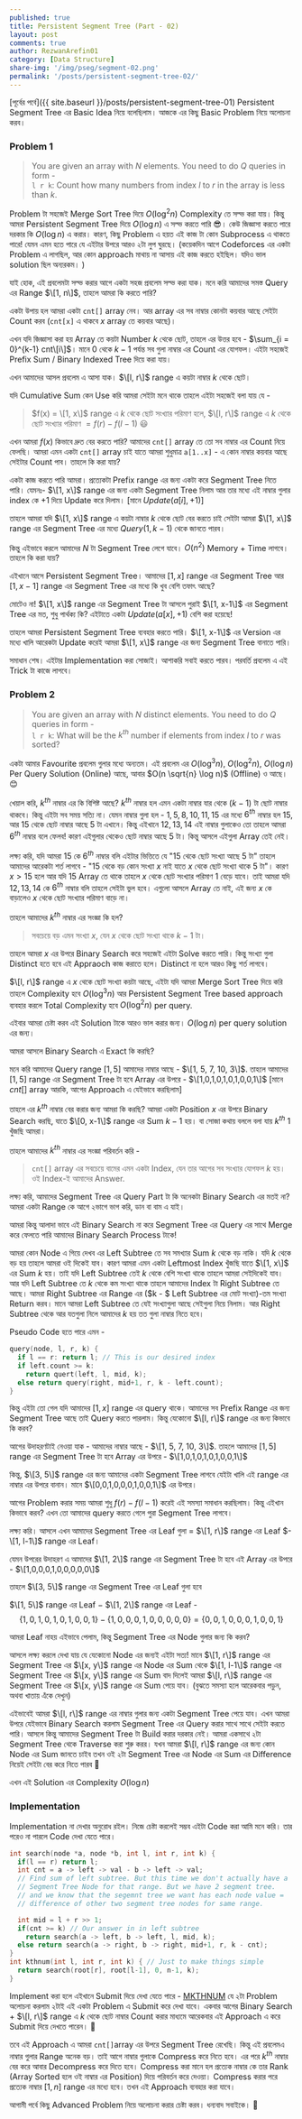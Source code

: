 ```yaml
---
published: true
title: Persistent Segment Tree (Part - 02)
layout: post
comments: true
author: RezwanArefin01
category: [Data Structure]
share-img: '/img/pseg/segment-02.png'
permalink: '/posts/persistent-segment-tree-02/'
---
```


[পূর্বের পর্বে]({{ site.baseurl }}/posts/persistent-segment-tree-01) Persistent Segment Tree এর Basic Idea নিয়ে বলেছিলাম। আজকে এর কিছু Basic Problem নিয়ে অলোচনা করব।
### **Problem 1**
> You are given an array with $N$ elements. You need to do $Q$ queries in form - <br/>
`l r k`: Count how many numbers from index $l$ to $r$ in the array is less than $k$.

Problem টা সহজেই Merge Sort Tree দিয়ে $O(\log^2 n)$ Complexity তে সল্ভ করা যায়। কিন্তু আমরা Persistent Segment Tree দিয়ে $O(\log n)$ এ সল্ভ করতে পারি :sunglasses:। কেউ জিজ্ঞাসা করতে পারে দরকার কি $O(\log n)$ এ করার। কারণ, কিছু Problem এ হয়ত এই কাজ টা কোন Subprocess এ থাকতে পারে! যেমন এমন হতে পারে যে এইটার উপরে আরও ২টা লুপ ঘুরছে। (কয়েকদিন আগে Codeforces এর একটা Problem এ লাগছিল, আর কোন approach মাথায় না আসায় এই কাজ করতে হইছিল। যদিও ভাল solution ছিল অন্যরকম। )

যাই হোক, এই প্রবলেমটা সল্ভ করার আগে একটা সহজ প্রবলেম সল্ভ করা যাক। মনে করি আমাদের সমস্ত Query এর Range $\[1, n\]$, তাহলে আমরা কি করতে পারি?    

একটা উপায় হল আমরা একটা `cnt[]` array নেব। আর array এর সব নাম্বার কোনটা কয়বার আছে সেইটা Count করব (`cnt[x]` এ থাকবে $x$ array তে কয়বার আছে)।    

এখন যদি জিজ্ঞাসা করা হয় Array তে কয়টা Number $k$ থেকে ছোট, তাহলে এর উত্তর হবে - $\sum_{i = 0}^{k-1} cnt\[i\]$। মানে $0$ থেকে $k-1$ পর্যন্ত সব গুলা নাম্বার এর Count এর যোগফল। এইটা সহজেই Prefix Sum / Binary Indexed Tree দিয়ে করা যায়।  

এখন আমাদের আসল প্রবলেম এ আসা যাক। $\[l, r\]$ range এ কয়টা নাম্বার $k$ থেকে ছোট।

যদি Cumulative Sum কেন Use করি আমরা সেইটা মনে থাকে তাহলে এইটা সহজেই বলা যায় যে -
> $f(x) = \[1, x\]$ range এ $k$ থেকে ছোট সংখ্যার পরিমাণ হলে, $\[l, r\]$ range এ $k$ থেকে ছোট সংখ্যার পরিমাণ $= f(r) - f(l-1)$ :smiley:  

এখন আমরা $f(x)$ কিভাবে দ্রুত বের করতে পারি? আমাদের `cnt[]` array তে তো সব নাম্বার এর Count নিয়ে ফেলছি। আমরা এমন একটা `cnt[]` array চাই যাতে আমরা শুধুমাত্র `a[1..x]` - এ কোন নাম্বার কয়বার আছে সেইটার Count পাব। তাহলে কি করা যায়?  

একটা কাজ করতে পারি আমরা। প্রত্যেকটা Prefix range এর জন্য একটা করে Segment Tree নিতে পারি। যেমনঃ- $\[1, x\]$ range এর জন্য একটা Segment Tree নিলাম আর তার মধ্যে এই নাম্বার গুলার index কে $+1$ দিয়ে Update করে দিলাম। [মানে $Update(a[i], +1)$]

তাহলে আমরা যদি $\[1, x\]$ range এ কয়টা নাম্বার $k$ থেকে ছোট বের করতে চাই সেইটা আমরা $\[1, x\]$ range এর Segment Tree এর মধ্যে $Query(1, k-1)$ থেকে জানতে পারব।

কিন্তু এইভাবে করলে আমাদের $N$ টা Segment Tree লেগে যাবে। $O(n^2)$ Memory + Time লাগবে। তাহলে কি করা যায়?    

এইখানে আসে Persistent Segment Tree। আমাদের $[1, x]$ range এর Segment Tree আর $[1, x-1]$ range এর Segment Tree এর মধ্যে কি খুব বেশি তফাৎ আছে?

মোটেও না! $\[1, x\]$ range এর Segment Tree টা আসলে পুরাই $\[1, x-1\]$ এর Segment Tree এর মত, শুধু পার্থক্য কি? এইটাতে একটা $Update(a[x], +1)$ বেশি করা হয়েছে!

তাহলে আমরা Persistent Segment Tree ব্যবহার করতে পারি। $\[1, x-1\]$ এর Version এর মধ্যে খালি আরেকটা Update করেই আমরা $\[1, x\]$ range এর জন্য Segment Tree বানাতে পারি।

সমাধান শেষ।
এইটার Implementation করা সোজাই। আশাকরি সবাই করতে পারব। পরবর্তি প্রবলেম এ এই Trick টা কাজে লাগবে।

### **Problem 2**
> You are given an array with $N$ distinct elements. You need to do $Q$ queries in form - <br/>
`l r k`: What will be the $k^{th}$ number if elements from index $l$ to $r$ was sorted?

একটা আমার Favourite প্রবলেম গুলার মধ্যে অন্যতম। এই প্রবলেম এর $O(\log^3 n)$, $O(\log^2 n)$, $O(\log n)$ Per Query Solution (Online) আছে, আবার $O(n \sqrt{n} \log n)$ (Offline) ও আছে। :blush:

খেয়াল করি, $k^{th}$ নাম্বার এর কি বিশিষ্ট আছে? $k^{th}$ নাম্বার হল এমন একটা নাম্বার যার থেকে $(k-1)$ টা ছোট নাম্বার থাকবে। কিন্তু এইটা সব সময় সত্যি না। যেমন নাম্বার গুলা হল - $1,5,8,10,11,15$ এর মধ্যে $6^{th}$ নাম্বার হল $15$, আর $15$ থেকে ছোট নাম্বার আছে $5$ টা এখানে। কিন্তু এইখানে $12,13,14$ এই নাম্বার গুলাকেও তো তাহলে আমরা $6^{th}$ নাম্বার বলে ফেলব! কারণ এইগুলার থেকেও ছোট নাম্বার আছে $5$ টা। কিন্তু আসলে এইগুলা Array তেই নেই।

লক্ষ্য করি, যদি আমরা $15$ কে $6^{th}$ নাম্বার বলি এইটার ভিত্তিতে যে "$15$ থেকে ছোট সংখ্যা আছে $5$ টা" তাহলে আমাদের আরেকটা শর্ত লাগবে - "$15$ থেকে বড় কোন সংখ্যা $x$ নাই যাতে $x$ থেকে ছোট সংখ্যা থাকে $5$ টা"।  কারণ $x > 15$ হলে আর যদি $15$ Array তে থাকে তাহলে $x$ থেকে ছোট সংখ্যার পরিমাণ $1$ বেড়ে যাবে। তাই আমরা যদি $12, 13, 14$ কে $6^{th}$ নাম্বার বলি তাহলে সেইটা ভুল হবে। এগুলো আসলে Array তে নাই, এই জন্য $x$ কে বাড়ালেও $x$ থেকে ছোট সংখ্যার পরিমাণ বাড়ে না।

তাহলে আমাদের $k^{th}$ নাম্বার এর সংজ্ঞা কি হল?  
> সবচেয়ে বড় এমন সংখ্যা $x$, যেন $x$ থেকে ছোট সংখ্যা থাকে $k-1$ টা।

তাহলে আমরা $x$ এর উপরে Binary Search করে সহজেই এইটা Solve করতে পারি। কিন্তু সংখ্যা গুলা Distinct হতে হবে এই Appraoch কাজ করাতে হলে। Distinct না হলে আরও কিছু শর্ত লাগবে।

$\[l, r\]$ range এ $x$ থেকে ছোট সংখ্যা কয়টা আছে, এইটা যদি আমরা Merge Sort Tree দিয়ে করি তাহলে Complexity হবে $O(\log^3 n)$ আর Persistent Segment Tree based approach ব্যবহার করলে Total Complexity হবে $O(\log^2 n)$ per query.

এইবার আমরা চেষ্টা করব এই Solution টাকে আরও ভাল করার জন্য। $O(\log n)$ per query solution এর জন্য।   

আমরা আসলে Binary Search এ Exact কি করছি?  

মনে করি আমাদের Query range $[1, 5]$ আমাদের নাম্বার আছে - $\[1, 5, 7, 10, 3\]$. তাহলে আমাদের $[1, 5]$ range এর Segment Tree টা হবে Array এর উপরে - $\[1,0,1,0,1,0,1,0,0,1\]$ [মানে $cnt[]$ array আরকি, আগের Approach এ যেইভাবে করছিলাম]   

তাহলে এর $k^{th}$ নাম্বার বের করার জন্য আমরা কি করছি? আমরা একটা Position $x$ এর উপরে Binary Search করছি, যাতে $\[0, x-1\]$ range এর Sum $k-1$ হয়। বা সোজা কথায় বললে বলা যায় $k^{th}$ $1$ খুঁজছি আমরা।   

তাহলে আমাদের $k^{th}$ নাম্বার এর সংজ্ঞা পরিবর্তন করি -
> `cnt[]` array এর সবচেয়ে বামের এমন একটা Index, যেন তার আগের সব সংখ্যার যোগফল $k$ হয়। ওই Index-ই আমাদের Answer.

লক্ষ্য করি, আমাদের Segment Tree এর Query Part টা কি অনেকটা Binary Search এর মতই না? আমরা একটা Range কে আগে ২ভাগে ভাগ করি, ডান বা বাম এ যাই।   

আমরা কিন্তু আলাদা ভাবে এই Binary Search না করে Segment Tree এর Query এর সাথে Merge করে ফেলতে পারি আমাদের Binary Search Process টাকে!

আমরা কোন Node এ গিয়ে দেখব এর Left Subtree তে সব সমখ্যার Sum $k$ থেকে বড় নাকি। যদি $k$ থেকে বড় হয় তাহলে আমরা ওই দিকেই যাব। কারণ আমরা এমন একটা Leftmost Index খুঁজছি যাতে $\[1, x\]$ এর Sum $k$ হয়। তাই যদি Left Subtree তেই $k$ থেকে বেশি সংখ্যা থাকে তাহলে আমরা সেইদিকেই যাব। আর যদি Left Subtree তে $k$ থেকে কম সংখ্যা থাকে তাহলে আমাদের Index টা Right Subtree তে আছে। আমরা Right Subtree এর Range এর ($k - $ Left Subtree এর মোট সংখ্যা)-তম সংখ্যা Return করব। মানে আমরা Left Subtree তে যেই সংখ্যাগুলা আছে সেইগুলা নিয়ে নিলাম। আর Right Subtree থেকে আর যতগুলা নিলে আমাদের $k$ হয় তত গুলা নাম্বার নিতে হবে।

Pseudo Code হতে পারে এমন -

```cpp
query(node, l, r, k) {
  if l == r: return l; // This is our desired index
  if left.count >= k:
    return quert(left, l, mid, k);
  else return query(right, mid+1, r, k - left.count);
}
```

কিন্তু এইটা তো গেল যদি আমাদের $[1, x]$ range এর query থাকে। আমাদের সব Prefix Range এর জন্য Segment Tree আছে তাই Query করতে পারলাম। কিন্তু যেকোনো $\[l, r\]$ range এর জন্য কিভাবে কি করব?    

আগের উদাহরণটাই নেওয়া যাক -
আমাদের নাম্বার আছে - $\[1, 5, 7, 10, 3\]$. তাহলে আমাদের $[1, 5]$ range এর Segment Tree টা হবে Array এর উপরে - $\[1,0,1,0,1,0,1,0,0,1\]$    

কিন্তু, $\[3, 5\]$ range এর জন্য আমাদের একটা Segment Tree লাগবে যেইটা খালি এই range এর নাম্বার এর উপরে বানান। মানে $\[0,0,1,0,0,0,1,0,0,1\]$ এর উপরে।

আগের Problem করার সময় আমরা শুধু $f(r) - f(l-1)$ করেই এই সমস্যা সমাধান করছিলাম। কিন্তু এইখান কিভাবে করব? এখন তো আমাদের query করতে গেলে পুরা Segment Tree লাগবে।

লক্ষ্য করি। আসলে এখন আমাদের Segment Tree এর Leaf গুলা = $\[1, r\]$ range এর Leaf $- \[1, l-1\]$ range এর Leaf।

যেমন উপরের উদাহরণ এ আমাদের $\[1, 2\]$ range এর Segment Tree টা হবে এই Array এর উপরে - $\[1,0,0,0,1,0,0,0,0,0\]$  

তাহলে $\[3, 5\]$ range এর Segment Tree এর Leaf গুলা হবে

$\[1, 5\]$ range এর Leaf $-$ $\[1, 2\]$ range এর Leaf -
$$\{1,0,1,0,1,0,1,0,0,1\} -\{1,0,0,0,1,0,0,0,0,0\} = \{0,0,1,0,0,0,1,0,0,1\}$$

আমরা Leaf নাহয় এইভাবে পেলাম, কিন্তু Segment Tree এর Node গুলার জন্য কি করব?  

আসলে লক্ষ্য করলে দেখা যায় যে যেকোনো Node এর জন্যই এইটা সত্য! মানে $\[1, r\]$ range এর Segment Tree এর $\[x, y\]$ range এর Node এর Sum থেকে $\[1, l-1\]$ range এর Segment Tree এর $\[x, y\]$ range এর Sum বাদ দিলেই আমরা $\[l, r\]$ range এর Segment Tree এর $\[x, y\]$ range এর Sum পেয়ে যাব। (বুঝতে সমস্যা হলে আরেকবার পড়ুন, অথবা খাতায় এঁকে দেখুন)

এইভাবেই আমরা $\[l, r\]$ range এর নাম্বার গুলার জন্য একটা Segment Tree পেয়ে যাব। এখন আমরা উপরে যেইভাবে Binary Search করলাম Segment Tree এর Query করার সাথে সাথে সেইটা করতে পারি। আসলে কিন্তু আমাদের Segment Tree টা Build করার দরকার নেই। আমরা একসাথে ২টা Segment Tree থেকে Traverse করা শুরু করর। যখন আমরা $\[l, r\]$ range এর জন্য কোন Node এর Sum জানতে চাইব তখন ওই ২টা Segment Tree এর Node এর Sum এর Difference নিয়েই সেইটা বের করে নিতে পারব :slightly_smiling_face:  

এখন এই Solution এর Complexity $O(\log n)$

### **Implementation**
Implementation না দেখার অনুরোধ রইল। নিজে চেষ্টা করলেই সম্ভব এইটা Code করা আমি মনে করি। তার পরেও না পারলে Code দেখা যেতে পারে।

```cpp
int search(node *a, node *b, int l, int r, int k) {
  if(l == r) return l;
  int cnt = a -> left -> val - b -> left -> val;
  // Find sum of left subtree. But this time we don't actually have a
  // Segment Tree Node for that range. But we have 2 segment tree.
  // and we know that the segemnt tree we want has each node value =
  // difference of other two segment tree nodes for same range.

  int mid = l + r >> 1;
  if(cnt >= k) // Our answer in in left subtree
    return search(a -> left, b -> left, l, mid, k);
  else return search(a -> right, b -> right, mid+1, r, k - cnt);
}
int kthnum(int l, int r, int k) { // Just to make things simple
  return search(root[r], root[l-1], 0, n-1, k);
}
```

Implement করা হলে এইখানে Submit দিয়ে দেখা যেতে পারে - [MKTHNUM](http://www.spoj.com/problems/MKTHNUM/)
যে ২টা Problem অলোচনা করলাম ২টাই এই একটা Problem এ Submit করে দেখা যাবে। একবার আগের Binary Search + $\[l, r\]$ range এ $k$ থেকে ছোট নাম্বার Count করার মাধ্যমে আরেকবার এই Approach এ করে Submit দিয়ে দেখতে পারেন। :slightly_smiling_face:

তবে এই Approach এ আমরা `cnt[]`array এর উপরে Segment Tree রেখেছি। কিন্তু এই প্রবলেমএ নাম্বার গুলার Range অনেক বড়। তাই আগে নাম্বার গুলাকে Compress করে নিতে হবে। এর পরে $k^{th}$ নাম্বার বের করে আবার Decompress করে দিতে হবে। Compress করা মানে হল প্রত্যেক নাম্বার কে তার Rank (Array Sorted হলে ওই নাম্বার এর Position) দিয়ে পরিবর্তন করে দেওয়া। Compress করার পরে প্রত্যেক নাম্বার $[1, n]$ range এর মধ্যে হবে। তখন এই Approach ব্যবহার করা যাবে।

আগামী পর্বে কিছু Advanced Problem নিয়ে অলোচনা করার চেষ্টা করব। ধন্যবাদ সবাইকে। :slightly_smiling_face:
